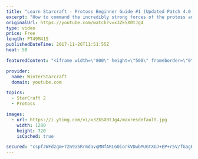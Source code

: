 ```yaml
---
title: "Learn Starcraft - Protoss Beginner Guide #1 (Updated Patch 4.0 FREE TO PLAY)"
excerpt: "How to command the incredibly strong forces of the protoss and cover weaknesses against the other inferior races. Updated for patch 4.0! This guide is not intended for COMPLETELY new players, but those who have played several games/campaign missions and grasp the very basics."
originalUrl: https://youtube.com/watch?v=x3ZkSX0tJg4
type: video
price: Free
length: PT49M41S
publishedDateTime: 2017-11-26T11:51:55Z
heat: 58

featuredContent: "<iframe width=\"800\" height=\"500\" frameborder=\"0\" src=\"https://www.youtube.com/embed/x3ZkSX0tJg4\" allow=\"accelerometer; autoplay; encrypted-media; gyroscope; picture-in-picture\" allowfullscreen></iframe>"

provider:
  name: WinterStarcraft
  domain: youtube.com

topics:
  - StarCraft 2
  - Protoss

images:
  - url: https://i.ytimg.com/vi/x3ZkSX0tJg4/maxresdefault.jpg
    width: 1280
    height: 720
    isCached: true

secured: "cspfJWFdzqm+7Zn9a5RrmdavqMNfARLG0iorkVDwbMUGtXGJ+EP+r5V/fGagRMRukoge5Z1J2rkjHSY7R8k5Q1JDvewPgXAijpXsyYyuMc3zhCdh+yx//4IYFRJBtfPNdX8CSzy8nPglssSYBS426wiSLR2EytGHHIoi66ZPAdotuGmS/furONbYlyxTndUs4O0C6V0m0yaboda4B2wknCjjniQ8VfrDNsinUTZoHzcdaKgiw5l0ezco7ouFwWy1a5Z2x9IHN3z6BGNFQ2tuSfDkFmlkOcz86db+EkX7PmdQ+xpz9Eu+MUTZY7DW/LsHkyiUhHiNSxGi9o9g+C8hi+FghhgtaX2Rgj2yfcidSgsWj6RzkUO8YfwviiinAK4Bnq8MqhSnMuqeV1OX1/8WGqVvP94lT7WLxCusLN4UgQ57UuBE20LipT+iC2Hrx51W;RXNOWphs+58iVqutkSFfCg=="
---
```


